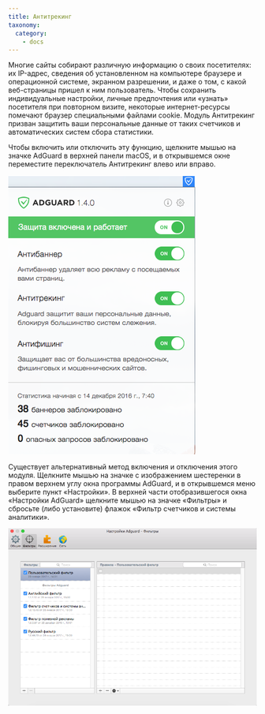 ```yaml
---
title: Антитрекинг
taxonomy:
  category:
    - docs
---
```


Многие сайты собирают различную информацию о своих посетителях: их IP-адрес, сведения об установленном на компьютере браузере и операционной системе, экранном разрешении, и даже о том, с какой веб-страницы пришел к ним пользователь. Чтобы сохранить индивидуальные настройки, личные предпочтения или «узнать» посетителя при повторном визите, некоторые интернет-ресурсы помечают браузер специальными файлами cookie. Модуль Антитрекинг призван защитить ваши персональные данные от таких счетчиков и автоматических систем сбора статистики.

Чтобы включить или отключить эту функцию, щелкните мышью на значке AdGuard в верхней панели macOS, и в открывшемся окне переместите переключатель Антитрекинг влево или вправо.

![](adguard_mac_01.png)

Существует альтернативный метод включения и отключения этого модуля. Щелкните мышью на значке с изображением шестеренки в правом верхнем углу окна программы AdGuard, и в открывшемся меню выберите пункт «Настройки». В верхней части отобразившегося окна «Настройки AdGuard» щелкните мышью на значке «Фильтры» и сбросьте (либо установите) флажок «Фильтр счетчиков и системы аналитики».

![](adguard_mac_04.png)
